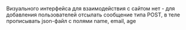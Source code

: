 Визуального интерфейса для взаимодействия с сайтом нет - для добавления пользователей отсылать сообщение типа POST, в теле прописывать json-файл с полями name, email, age
